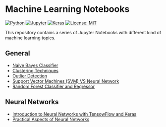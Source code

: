 # Machine Learning Notebooks

[![Python][python_badge]][python_link]
[![Jupyter][jupyter_badge]][jupyter_link]
[![Keras][keras_badge]][keras_link]
[![License: MIT][mit_badge]][mit_license]

This repository contains a series of Jupyter Notebooks with different kind of machine learning topics.

## General

- [Naive Bayes Classifier](notebooks/naive-bayes-classifier/naive-bayes-classifier.ipynb)
- [Clustering Techniques](notebooks/clustering-techniques/clustering-techniques.ipynb)
- [Outlier Detection](notebooks/outlier-detection/outlier-detection.ipynb)
- [Support Vector Machines (SVM) VS Neural Network](notebooks/support-vector-machine-vs-neural-network/support-vector-machine-vs-nerual-network.ipynb)
- [Random Forest Classifier and Regressor](notebooks/random-forest/random-forest.ipynb)

## Neural Networks

- [Introduction to Neural Networks with TensowFlow and Keras](notebooks/introduction-to-neural-networks/introduction-to-neural-networks.ipynb)
- [Practical Aspects of Neural Networks](notebooks/practical-aspects-of-neural-networks/practical-aspects-of-neural-networks.ipynb)

[python_badge]: https://img.shields.io/badge/Python-3.7-3776AB?style=flat-square&logo=Python
[python_link]: https://docs.python.org/3.7/contents.html "Python 3.7"

[jupyter_badge]: https://img.shields.io/badge/Jupyter-Notebook-F37626?style=flat-square&logo=Jupyter
[jupyter_link]: https://jupyter.org "Jupyter Notebook"

[keras_badge]: https://img.shields.io/badge/Keras-2.2-D00000?style=flat-square&logo=Keras
[keras_link]: https://keras.io/api/ "Keras API"

[mit_badge]: https://img.shields.io/badge/License-MIT-yellow.svg?style=flat-square
[mit_license]: https://opensource.org/licenses/MIT "License: MIT"

